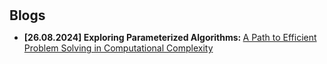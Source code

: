 <h1 id="blogs"></h1>

<h2 style="margin: 30px 0px 10px;">Blogs</h2>

<ul>

<li><strong>[26.08.2024] Exploring Parameterized Algorithms: </strong><a href="https://albinjm.github.io/blog/fpt_intro.html">A Path to Efficient Problem Solving in Computational Complexity</a></li>

<!--
<li><strong>[Stata 数据清洗] </strong><a href="https://mp.weixin.qq.com/s/D0cYVPJJsNiu61GcYwV6cg">经管数据清洗与 Stata 实战：三大地级市数据库和 CSMAR 上市公司数据</a>、<a href="https://www.lianxh.cn/details/889.html">清洗中国城市建设统计年鉴</a>、<a href="https://www.lianxh.cn/details/923.html">一文搞定 CEIC 数据库</a></li>

<li><strong>[Stata 绘图] </strong><a href="https://www.xiaohongshu.com/explore/631481cf0000000012016207?app_platform=android&app_version=8.9.0&ignoreEngage=true&share_from_user_hidden=true&type=normal&xhsshare=WeixinSession&appuid=5df0648d000000000100bd79&apptime=1698844733">黑白风格图形模板</a>、<a href="https://www.xiaohongshu.com/explore/631027090000000012009870?app_platform=android&app_version=8.9.0&ignoreEngage=true&share_from_user_hidden=true&type=normal&xhsshare=WeixinSession&appuid=5df0648d000000000100bd79&apptime=1698844757">《经济学人》风格图形模板</a>、<a href="https://www.xiaohongshu.com/explore/630f0e4e000000000900d06d?app_platform=android&app_version=8.9.0&ignoreEngage=true&share_from_user_hidden=true&type=normal&xhsshare=WeixinSession&appuid=5df0648d000000000100bd79&apptime=1698844749">Stata 绘图选项大全</a></li>

<li><strong>[Python] 爬虫：</strong><a href="https://www.lianxh.cn/details/887.html"> requests 和 json</a>、<a href="https://www.lianxh.cn/details/888.html">requests 和 lxml</a></li>

<li><strong>[ArcGIS] </strong><a href="https://www.xiaohongshu.com/explore/623af1bd0000000001029b63?app_platform=android&app_version=8.9.0&ignoreEngage=true&share_from_user_hidden=true&type=normal&xhsshare=WeixinSession&appuid=5df0648d000000000100bd79&apptime=1698844860">地图着色：以 2018 年分省 GDP 为例</a>、<a href="https://www.xiaohongshu.com/explore/624cecee000000000102c2c0?app_platform=android&app_version=8.9.0&ignoreEngage=true&share_from_user_hidden=true&type=normal&xhsshare=WeixinSession&appuid=5df0648d000000000100bd79&apptime=1698844821">抠图：以长江和黄河经济带为例</a>、<a href="https://www.xiaohongshu.com/explore/6251880d0000000021036e8e?app_platform=android&app_version=8.9.0&ignoreEngage=true&share_from_user_hidden=true&type=normal&xhsshare=WeixinSession&appuid=5df0648d000000000100bd79&apptime=1698844836">空间分布的标准差椭圆分析</a>、<a href="https://www.xiaohongshu.com/explore/6244429a000000000102be36?app_platform=android&app_version=8.9.0&ignoreEngage=true&share_from_user_hidden=true&type=normal&xhsshare=WeixinSession&appuid=5df0648d000000000100bd79&apptime=1698844850">趋势面分析</a></li>

<li><strong>[Awesome Marp] </strong>Markdown 转换的 PPT 的一整套 Marp 主题<a href="https://mp.weixin.qq.com/s?__biz=MzkwOTE3NDExOQ==&mid=2247486787&idx=1&sn=2652ddae81f50240844cb652780912e1&chksm=c13ff94bf648705da1ba986b91265e3ff018acaffcfa60d7807a81be22176005e7a2b4483627&token=748378018&lang=zh_CN#rd"> v1.0 </a>、<a href="https://mp.weixin.qq.com/s?__biz=MzkwOTE3NDExOQ==&mid=2247486800&idx=1&sn=527348e242576079e4bd6cd1823c823a&chksm=c13ff958f648704e40a202db6ad5fa215ef4c189d66403e161d6ace9828406a8747ac755684f&token=748378018&lang=zh_CN#rd"> v1.1 </a>、<a href="https://mp.weixin.qq.com/s?__biz=MzkwOTE3NDExOQ==&mid=2247486825&idx=1&sn=56d632ce164831438ec87c1b20ed4c4c&chksm=c13ff961f64870774f069ab816340783d8f54fd6b89363b8d9412c593efc640851ce9edd8833&token=748378018&lang=zh_CN#rd"> v1.2 </a></li>

<li><strong>[软件工具] </strong><a href="https://sspai.com/post/65933">Windows 系统缺失的包管理器：Chocolatey、WinGet 和 Scoop</a></li>
<li><strong>[软件工具] </strong><a href="https://sspai.com/post/65716">图床搭配 PicGo：打造高效的图片处理工作流</a></li>
<li><strong>[软件工具] </strong>学术论文写作新武器：Markdown<a href="https://www.lianxh.cn/details/603.html">（上）、</a><a href="https://www.lianxh.cn/details/605.html">（中）</a>、<a href="https://www.lianxh.cn/details/604.html">（下）</a></li>
<li><strong>[软件工具] </strong><a href="https://www.lianxh.cn/details/1004.html">经管人的 VS Code 配置大全</a></li>
<li><strong>[软件工具] </strong><a href="https://mp.weixin.qq.com/s/vdiLVud5jSJfw1ts2Mt-6w">Zotero：如何定制参考文献样式 —— 以《世界经济》中文期刊为例</a></li>
-->
<!--

<li> <a href="javascript:toggle_vis('newsmore')">了解更多 >>></a> </li>
<div id="newsmore" style="display:none">


<li><strong>[Stata] </strong><a href="https://www.lianxh.cn/details/884.html">Stata：CSMAR 数据库 API 介绍</a></li>
<li><strong>[软件工具] </strong><a href="https://sspai.com/post/67535">让练习打字这件事儿不那么枯燥，你可以试试这几个网站</a></li>
<li><strong>[软件工具] </strong><a href="https://mp.weixin.qq.com/s/mMuR9Xya4F2YAB_Q4nUREw">打字速度更快？我想给你推荐「双拼输入法」</a></li>
<li><strong>[软件工具] </strong><a href="https://mp.weixin.qq.com/s/ESc2ZfuDoagtANSxb_fFHA">不了解 Linux 系统？先从 Deepin 开始吧</a></li>

</div> 
-->
</ul>
